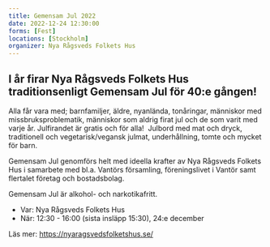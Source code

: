 ```yaml
---
title: Gemensam Jul 2022
date: 2022-12-24 12:30:00
forms: [Fest]
locations: [Stockholm]
organizer: Nya Rågsveds Folkets Hus 
---
```

## I år firar Nya Rågsveds Folkets Hus traditionsenligt Gemensam Jul för 40:e gången!

Alla får vara med; barnfamiljer, äldre, nyanlända, tonåringar, människor med missbruksproblematik, människor som aldrig firat jul och de som varit med varje år. Julfirandet är gratis och för alla! 
Julbord med mat och dryck, traditionell och vegetarisk/vegansk julmat, underhållning, tomte och mycket för barn.

Gemensam Jul genomförs helt med ideella krafter av Nya Rågsveds Folkets Hus i samarbete med bl.a. Vantörs församling, föreningslivet i Vantör samt flertalet företag och bostadsbolag.

Gemensam Jul är alkohol- och narkotikafritt.

* Var: Nya Rågsveds Folkets Hus
* När: 12:30 - 16:00 (sista insläpp 15:30), 24:e december

Läs mer: https://nyaragsvedsfolketshus.se/